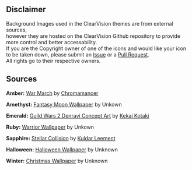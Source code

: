 ## Disclaimer
Background Images used in the ClearVision themes are from external sources,  
however they are hosted on the ClearVision Github repository to provide more control and better accessability.  
If you are the Copyright owner of one of the icons and would like your icon to be taken down, please submit an [Issue](https://github.com/Zerthox/ClearVision/issues/new) or a [Pull Request](https://github.com/Zerthox/ClearVision/pulls/new).  
All rights go to their respective owners.

## Sources
**Amber:** [War March](https://www.deviantart.com/chromamancer/art/War-March-201045286) by [Chromamancer](https://www.deviantart.com/chromamancer)

**Amethyst:** [Fantasy Moon Wallpaper](https://wallpapersafari.com/w/TOwPb7) by Unkown

**Emerald:** [Guild Wars 2 Denravi Concept Art](http://www.kekaiart.com/guild-wars-2.html) by [Kekai Kotaki](http://www.kekaiart.com/)

**Ruby:** [Warrior Wallpaper](https://wall.alphacoders.com/big.php?i=274027) by Unkown

**Sapphire:** [Stellar Collision](https://www.deviantart.com/kuldarleement/art/Stellar-collision-397866757) by [Kuldar Leement](http://kuldarleement.eu/)

**Halloween:** [Halloween Wallpaper](https://wall.alphacoders.com/big.php?i=552086) by Unknown

**Winter:** [Christmas Wallpaper](https://wall.alphacoders.com/big.php?i=114938) by Unknown